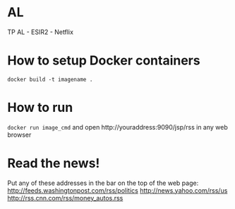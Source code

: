 # AL
TP AL - ESIR2 - Netflix

# How to setup Docker containers

`docker build -t imagename .`

# How to run

`docker run image_cmd`
and open http://youraddress:9090/jsp/rss in any web browser

# Read the news!

Put any of these addresses in the bar on the top of the web page:
http://feeds.washingtonpost.com/rss/politics
http://news.yahoo.com/rss/us
http://rss.cnn.com/rss/money_autos.rss
